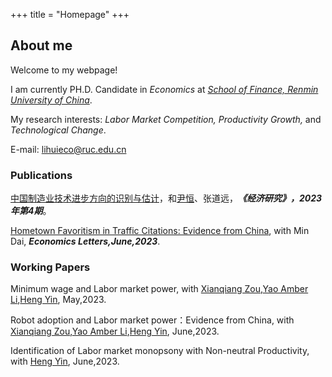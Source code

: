 +++
title = "Homepage"
+++

## About me

Welcome to my webpage!

I am currently PH.D. Candidate in <i>Economics</font></i></font> at <i>[School of Finance, Renmin University of China](http://sf.ruc.edu.cn/)</font></i></font>.

My research interests: <i>Labor Market Competition, Productivity Growth,</font></i></font> and <i>Technological Change</font></i></font>. 

E-mail: lihuieco@ruc.edu.cn

### Publications

[中国制造业技术进步方向的识别与估计](https://kns.cnki.net/kcms2/article/abstract?v=qExbs-RUAL24hQfEGnar8Q-XNyrH6ZgG4xOMH82vosvoNfEU5mgCxSIyWypZeRjzJ84mU_QgKrV4q11VUHL4sIrNLH7W_tq9B7iyIfEV79I47IT4UQYDNg==&uniplatform=NZKPT&language=gb)，和[尹恒](http://nads.ruc.edu.cn/jgsz/qzjs/js/c2ff8cbc92764c258df5a044a68b18bd.htm)、张道远，<i><strong>《经济研究》，2023年第4期</font></strong></i></font>。

[Hometown Favoritism in Traffic Citations: Evidence from China](https://www.sciencedirect.com/science/article/abs/pii/S016517652300246X), with Min Dai, <i><strong>Economics Letters,June,2023</font></strong></i></font>.

### Working Papers

Minimum wage and Labor market power, with [Xianqiang Zou](http://slhr.ruc.edu.cn/szdw/zzjs/ldjj/zxq/dde3adcbd9f5420baac832d3bb7801dc.htm),[Yao Amber Li](http://yaoli.people.ust.hk),[Heng Yin](http://nads.ruc.edu.cn/jgsz/qzjs/js/c2ff8cbc92764c258df5a044a68b18bd.htm), May,2023.

Robot adoption and Labor market power：Evidence from China, with [Xianqiang Zou](http://slhr.ruc.edu.cn/szdw/zzjs/ldjj/zxq/dde3adcbd9f5420baac832d3bb7801dc.htm),[Yao Amber Li](http://yaoli.people.ust.hk),[Heng Yin](http://nads.ruc.edu.cn/jgsz/qzjs/js/c2ff8cbc92764c258df5a044a68b18bd.htm), June,2023.

Identification of Labor market monopsony with Non-neutral Productivity, with [Heng Yin](http://nads.ruc.edu.cn/jgsz/qzjs/js/c2ff8cbc92764c258df5a044a68b18bd.htm), June,2023.

